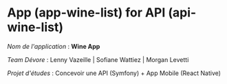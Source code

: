 # **App** (app-wine-list) for API (api-wine-list)

_Nom de l'application_ : **Wine App**

_Team Dévore_ : Lenny Vazeille | Sofiane Wattiez | Morgan Levetti

_Projet d'études_ : Concevoir une API (Symfony) +  App Mobile (React Native)

